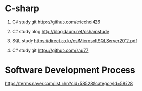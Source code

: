 # C-sharp

1. C# study git
https://github.com/ericchoi426

2. C# study blog
http://blog.daum.net/csharpstudy

3. SQL study
https://direct.co.kr/cs/MicrosoftSQLServer2012.pdf

4. C# study git
https://github.com/shu77

# Software Development Process

https://terms.naver.com/list.nhn?cid=58528&categoryId=58528
